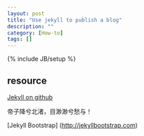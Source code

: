 ```yaml
---
layout: post
title: "Use jekyll to publish a blog"
description: ""
category: [How-to]
tags: []
---
```

{% include JB/setup %}
## resource
[Jekyll on github](http://gitbub.com/jekyll/jekyll)

帝子降兮北渚，目渺渺兮愁与！

[Jekyll Bootstrap] (http://jekyllbootstrap.com)
